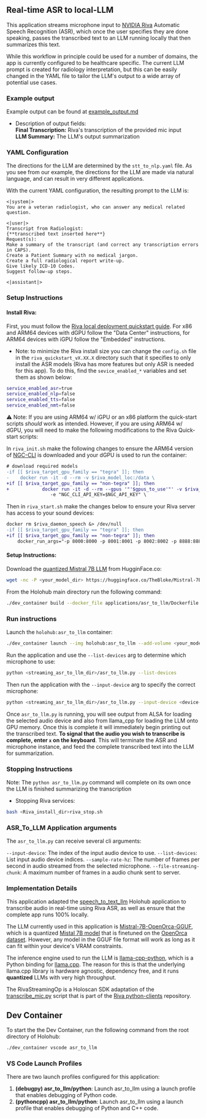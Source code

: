 ## Real-time ASR to local-LLM

This application streams microphone input to [NVIDIA Riva](https://www.nvidia.com/en-us/ai-data-science/products/riva/) Automatic Speech Recognition (ASR), which once the user specifies they are done speaking, passes the transcribed text to an LLM running locally that then summarizes this text.

While this workflow in principle could be used for a number of domains, the app is currently configured to be healthcare specific. The current LLM prompt is created for radiology interpretation, but this can be easily changed in the YAML file to tailor the LLM's output to a wide array of potential use cases.

### Example output
Example output can be found at [example_output.md](./example_output.md)  
* Description of output fields:  
**Final Transcription:** Riva's transcription of the provided mic input  
**LLM Summary:** The LLM's output summarization


### YAML Configuration

The directions for the LLM are determined by the `stt_to_nlp.yaml` file. As you see from our example, the directions for the LLM are made via natural language, and can result in very different applications.

With the current YAML configuration, the resulting prompt to the LLM is:

```
<|system|>
You are a veteran radiologist, who can answer any medical related question.

<|user|>
Transcript from Radiologist:
{**transcribed text inserted here**}
Request(s):
Make a summary of the transcript (and correct any transcription errors in CAPS).
Create a Patient Summary with no medical jargon.
Create a full radiological report write-up.
Give likely ICD-10 Codes.
Suggest follow-up steps.

<|assistant|>
```

### Setup Instructions

#### Install Riva:
First, you must follow the [Riva local deployment quickstart guide](https://docs.nvidia.com/deeplearning/riva/user-guide/docs/quick-start-guide.html#local-deployment-using-quick-start-scripts). For x86 and ARM64 devices with dGPU follow the "Data Center" instructions, for ARM64 devices with iGPU follow the "Embedded" instructions.

* Note: to minimize the Riva install size you can change the `config.sh` file in the `riva_quickstart_vX.XX.X` directory such that it specifies to only install the ASR models (Riva has more features but only ASR is needed for this app). To do this, find the `sevice_enabled_*` variables and set them as shown below:
```bash
service_enabled_asr=true
service_enabled_nlp=false
service_enabled_tts=false
service_enabled_nmt=false
```

 ⚠️ Note: If you are using ARM64 w/ iGPU or an x86 platform the quick-start scripts *should* work as intended. However, if you are using ARM64 w/ dGPU, you will need to make the following modifications to the Riva Quick-start scripts:

In `riva_init.sh` make the following changes to ensure the ARM64 version of [NGC-CLI](https://docs.ngc.nvidia.com/cli/index.html) is downloaded and your dGPU is used to run the container:
```diff
# download required models
-if [[ $riva_target_gpu_family == "tegra" ]]; then
-    docker run -it -d --rm -v $riva_model_loc:/data \
+if [[ $riva_target_gpu_family == "non-tegra" ]]; then
+            docker run -it -d --rm --gpus '"'$gpus_to_use'"' -v $riva_model_loc:/data \
                -e "NGC_CLI_API_KEY=$NGC_API_KEY" \
```
Then in `riva_start.sh` make the changes below to ensure your Riva server has access to your sound devices:
```diff
docker rm $riva_daemon_speech &> /dev/null
-if [[ $riva_target_gpu_family == "tegra" ]]; then
+if [[ $riva_target_gpu_family == "non-tegra" ]]; then
    docker_run_args="-p 8000:8000 -p 8001:8001 -p 8002:8002 -p 8888:8888 --device /dev/bus/usb --device /dev/snd"
```


#### Setup Instructions:
Download the [quantized Mistral 7B LLM](https://huggingface.co/TheBloke/Mistral-7B-OpenOrca-GGUF) from HugginFace.co:
```bash
wget -nc -P <your_model_dir> https://huggingface.co/TheBloke/Mistral-7B-OpenOrca-GGUF/resolve/main/mistral-7b-openorca.Q8_0.gguf
```

From the Holohub main directory run the following command:
```bash
./dev_container build --docker_file applications/asr_to_llm/Dockerfile --img holohub:asr_to_llm
```

### Run instructions

Launch the `holohub:asr_to_llm` container:
```bash
./dev_container launch --img holohub:asr_to_llm --add-volume <your_model_dir>
```
Run the application and use the `--list-devices` arg to determine which microphone to use:
```bash
python <streaming_asr_to_llm_dir>/asr_to_llm.py --list-devices
```
Then run the application with the `--input-device` arg to specify the correct microphone:
```bash
python <streaming_asr_to_llm_dir>/asr_to_llm.py --input-device <device-index>
```

Once `asr_to_llm.py` is running, you will see output from ALSA for loading the selected audio device and also from llama_cpp for loading the LLM onto GPU memory. Once this is complete it will immediately begin printing out the transcribed text. **To signal that the audio you wish to transcribe is complete, enter `x` on the keyboard**. This will terminate the ASR and microphone instance, and feed the complete transcribed text into the LLM for summarization.

### Stopping Instructions
Note: The `python asr_to_llm.py` command will complete on its own once the LLM is finished summarizing the transcription
* Stopping Riva services:
```bash
bash <Riva_install_dir>riva_stop.sh
```

### ASR_To_LLM Application arguments
The `asr_to_llm.py` can receive several cli arguments:

`--input-device`: The index of the input audio device to use.
`--list-devices`: List input audio device indices.
`--sample-rate-hz`: The number of frames per second in audio streamed from the selected microphone.
`--file-streaming-chunk`: A maximum number of frames in a audio chunk sent to server.

### Implementation Details
This application adapted the [speech_to_text_llm](../speech_to_text_llm/) Holohub application to transcribe audio in real-time using Riva ASR, as well as ensure that the complete app runs 100% locally.

The LLM currently used in this application is [Mistral-7B-OpenOrca-GGUF](https://huggingface.co/TheBloke/Mistral-7B-OpenOrca-GGUF), which is a quantized [Mistal 7B model](https://mistral.ai/news/announcing-mistral-7b/) that is finetuned on the [OpenOrca dataset](https://huggingface.co/datasets/Open-Orca/OpenOrca). However, any model in the GGUF file format will work as long as it can fit within your device's VRAM constraints.

The inference engine used to run the LLM is [llama-cpp-python](https://github.com/abetlen/llama-cpp-python), which is a Python binding for [llama.cpp](https://github.com/ggerganov/llama.cpp). The reason for this is that the underlying llama.cpp library is hardware agnostic, dependency free, and it runs **quantized** LLMs with very high throughput.

The RivaStreamingOp is a Holoscan SDK adaptation of the [transcribe_mic.py](https://github.com/nvidia-riva/python-clients/blob/main/scripts/asr/transcribe_mic.py) script that is part of the [Riva python-clients](https://github.com/nvidia-riva/python-clients/tree/main) repository.


## Dev Container

To start the the Dev Container, run the following command from the root directory of Holohub:

```bash
./dev_container vscode asr_to_llm
```

### VS Code Launch Profiles

There are two launch profiles configured for this application:

1. **(debugpy) asr_to_llm/python**: Launch asr_to_llm using a launch profile that enables debugging of Python code.
2. **(pythoncpp) asr_to_llm/python**: Launch asr_to_llm using a launch profile that enables debugging of Python and C++ code.